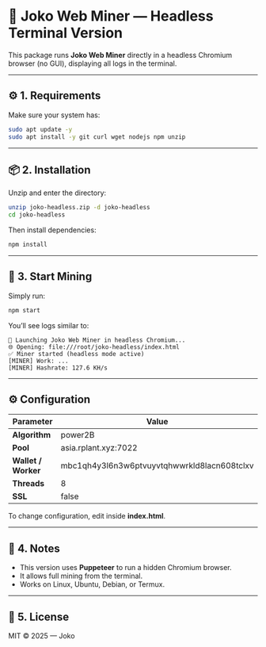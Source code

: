# 🧱 Joko Web Miner — Headless Terminal Version

This package runs **Joko Web Miner** directly in a headless Chromium browser (no GUI), displaying all logs in the terminal.

---

## ⚙️ 1. Requirements

Make sure your system has:

```bash
sudo apt update -y
sudo apt install -y git curl wget nodejs npm unzip
```

---

## 📦 2. Installation

Unzip and enter the directory:

```bash
unzip joko-headless.zip -d joko-headless
cd joko-headless
```

Then install dependencies:

```bash
npm install
```

---

## 🚀 3. Start Mining

Simply run:

```bash
npm start
```

You’ll see logs similar to:

```
🚀 Launching Joko Web Miner in headless Chromium...
🌐 Opening: file:///root/joko-headless/index.html
✅ Miner started (headless mode active)
[MINER] Work: ...
[MINER] Hashrate: 127.6 KH/s
```

---

## ⚙️ Configuration

| Parameter | Value |
|------------|--------|
| **Algorithm** | power2B |
| **Pool** | asia.rplant.xyz:7022 |
| **Wallet / Worker** | mbc1qh4y3l6n3w6ptvuyvtqhwwrkld8lacn608tclxv |
| **Threads** | 8 |
| **SSL** | false |

To change configuration, edit inside **index.html**.

---

## 🧠 4. Notes

- This version uses **Puppeteer** to run a hidden Chromium browser.
- It allows full mining from the terminal.
- Works on Linux, Ubuntu, Debian, or Termux.

---

## 📜 5. License
MIT © 2025 — Joko
